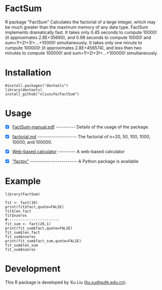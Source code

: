 # FactSum
R package "FactSum" Calculates the factorial of a large integer, which may be much greater than the maximum memory of any data type. FactSum implements dramatically fast. It takes only 0.45 seconds to cumpute 10000! (it approximates 2.8E+35660), and 0.98 seconds to compute 10000! and sum=1!+2!+3!+...+10000! simultaneously. It takes only one minute to cumpute 100000! (it approximates 2.8E+456574), and less then two minutes to compute 100000! and sum=1!+2!+3!+...+100000! simultaneously.

# Installation

    #install.packages("devtools")
    library(devtools)
    install_github("xliusufe/FactSum")

# Usage

   - [x] [FactSum-manual.pdf](https://github.com/xliusufe/FactSum/blob/master/inst/FactSum-manual.pdf) ---------- Details of the usage of the package.
   
   - [x] [factorial.md](https://github.com/xliusufe/FactSum/blob/master/inst/factorial.md) -------------------- The factorial of n=20, 50, 100, 1000, 10000, and 100000.
   
   - [x] [Web-based calculator](https://xliusufe.shinyapps.io/factorial/) --------- A web-based calculator 

   - [X] ["factpy"](https://github.com/xliusufe/factpy/) ------------------------ A Python package  is available  
   
# Example
    library(FactSum)

    fit <- fact(10)
    print(fit$fact,quote=FALSE)
    fit$len_fact
    fit$nzeros
    #------------------------
    fit_sum <- fact(20,1)
    print(fit_sum$fact,quote=FALSE)
    fit_sum$len_fact
    fit_sum$nzeros
    print(fit_sum$fact_sum,quote=FALSE)
    fit_sum$len_sum
    fit_sum$nzeros
    

# Development
This R package is developed by Xu Liu (liu.xu@sufe.edu.cn).